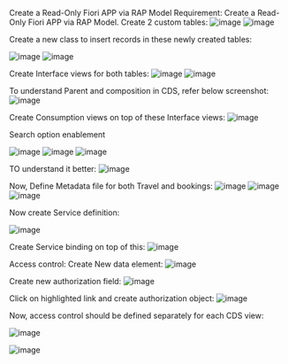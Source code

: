 Create a Read-Only Fiori APP via RAP Model
Requirement: Create a Read-Only Fiori APP via RAP Model.
Create 2 custom tables:
 ![image](https://user-images.githubusercontent.com/54598365/159570653-26aba03d-17db-49a9-80f4-4fc4267d94bb.png)
![image](https://user-images.githubusercontent.com/54598365/159570663-ed4fd630-b979-4c45-9ace-951498159cc1.png)

 
Create a new class to insert records in these newly created tables:
 
 ![image](https://user-images.githubusercontent.com/54598365/159570688-189571cf-cfdc-4c70-a5e7-5cef3737e6d3.png)
![image](https://user-images.githubusercontent.com/54598365/159570701-b5e81112-3901-4571-9dbb-1a4495c1aef6.png)


Create Interface views for both tables:
![image](https://user-images.githubusercontent.com/54598365/159570713-a0a2054e-b96e-4434-8853-04137a3979e6.png)
![image](https://user-images.githubusercontent.com/54598365/159570724-81c5ea18-ee36-4f07-b869-ff712030014d.png)
 
 
To understand Parent and composition in CDS, refer below screenshot:
 ![image](https://user-images.githubusercontent.com/54598365/159570744-768587b3-dda1-41cc-bc2d-1b83ef7a3840.png)

Create Consumption views on top of these Interface views:
 ![image](https://user-images.githubusercontent.com/54598365/159570760-96eb110b-4f32-4034-85d1-40c120912ca5.png)

Search option enablement
  
![image](https://user-images.githubusercontent.com/54598365/159570779-d9a18ce6-c5be-4688-963b-8d7dd48b2f84.png)
![image](https://user-images.githubusercontent.com/54598365/159570795-86a573b3-8bf9-4de8-8693-3ab01c70e4d5.png)
![image](https://user-images.githubusercontent.com/54598365/159570826-e2a4ad26-d372-4435-8415-66aff3c9a678.png)

 
TO understand it better:
 ![image](https://user-images.githubusercontent.com/54598365/159570842-dd318464-4b1b-44d7-86f5-e79d3c2c1421.png)


Now, Define Metadata file for both Travel and bookings:
 ![image](https://user-images.githubusercontent.com/54598365/159570868-ffe98558-4738-4f35-921f-1ecf2fcfb35b.png)
![image](https://user-images.githubusercontent.com/54598365/159570891-3c517ca9-143c-460b-958d-dc1ba8798fb3.png)
![image](https://user-images.githubusercontent.com/54598365/159570912-69104709-2968-4aba-8e4f-4b8b85d6d5d3.png)

 

 
Now create Service definition:
 
![image](https://user-images.githubusercontent.com/54598365/159570936-0029d1f0-85d0-4115-bc1c-aa24cd94d1c1.png)

Create Service binding on top of this:
 ![image](https://user-images.githubusercontent.com/54598365/159570951-4ce3d18d-39fa-4f77-900e-72717c8616f8.png)


Access control:
Create New data element:
 ![image](https://user-images.githubusercontent.com/54598365/159570962-0487f446-557a-416c-9293-31db20f196e0.png)

Create new authorization field:
 ![image](https://user-images.githubusercontent.com/54598365/159570977-ec43f3b8-8533-4039-9cd7-b6b65cb41c86.png)

Click on highlighted link and create authorization object:
 ![image](https://user-images.githubusercontent.com/54598365/159571005-74e72133-8e39-4122-b400-a97153c6737d.png)


Now, access control should be defined separately for each CDS view:
 
 
![image](https://user-images.githubusercontent.com/54598365/159571022-8233068e-d82f-42c5-b630-998d41d65f31.png)

![image](https://user-images.githubusercontent.com/54598365/159571032-e33798ce-1db2-4ed9-a2f1-ce242fb4a6f2.png)


